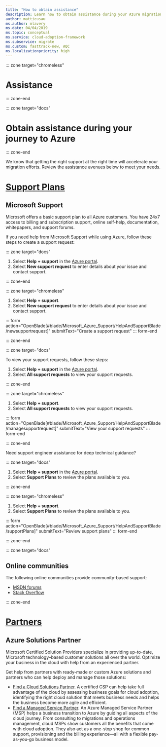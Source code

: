 ```yaml
---
title: "How to obtain assistance"
description: Learn how to obtain assistance during your Azure migration process. The right assistance can help accelerate your migration efforts.
author: matticusau
ms.author: mlavery
ms.date: 04/04/2019
ms.topic: conceptual
ms.service: cloud-adoption-framework
ms.subservice: migrate
ms.custom: fasttrack-new, AQC
ms.localizationpriority: high
---
```


<!-- cSpell:ignore MSPs -->

::: zone target="chromeless"

# Assistance

::: zone-end

::: zone target="docs"

# Obtain assistance during your journey to Azure

::: zone-end

We know that getting the right support at the right time will accelerate your migration efforts. Review the assistance avenues below to meet your needs.

# [Support Plans](#tab/SupportPlans)

## Microsoft Support

Microsoft offers a basic support plan to all Azure customers. You have 24x7 access to billing and subscription support, online self-help, documentation, whitepapers, and support forums.

If you need help from Microsoft Support while using Azure, follow these steps to create a support request:

::: zone target="docs"

1. Select **Help + support** in the [Azure portal](https://portal.azure.com).
1. Select **New support request** to enter details about your issue and contact support.

::: zone-end

::: zone target="chromeless"

1. Select **Help + support**.
1. Select **New support request** to enter details about your issue and contact support.

::: form action="OpenBlade[#blade/Microsoft_Azure_Support/HelpAndSupportBlade/newsupportrequest]" submitText="Create a support request" ::: form-end

::: zone-end

::: zone target="docs"

To view your support requests, follow these steps:

1. Select **Help + support** in the [Azure portal](https://portal.azure.com).
1. Select **All support requests** to view your support requests.

::: zone-end

::: zone target="chromeless"

1. Select **Help + support**.
1. Select **All support requests** to view your support requests.

::: form action="OpenBlade[#blade/Microsoft_Azure_Support/HelpAndSupportBlade/managesupportrequest]" submitText="View your support requests" ::: form-end

::: zone-end

Need support engineer assistance for deep technical guidance?

::: zone target="docs"

1. Select **Help + support** in the [Azure portal](https://portal.azure.com).
1. Select **Support Plans** to review the plans available to you.

::: zone-end

::: zone target="chromeless"

1. Select **Help + support**.
1. Select **Support Plans** to review the plans available to you.

::: form action="OpenBlade[#blade/Microsoft_Azure_Support/HelpAndSupportBlade/supportPlans]" submitText="Review support plans" ::: form-end

::: zone-end

::: zone target="docs"

## Online communities

The following online communities provide community-based support:

- [MSDN forums](https://social.msdn.microsoft.com/Forums/home?forum=windowsazureplatform%2Cazuremarketplace%2Cwindowsazureplatformctp)
- [Stack Overflow](https://stackoverflow.com/questions/tagged/azure)

::: zone-end

# [Partners](#tab/Partners)

## Azure Solutions Partner

Microsoft Certified Solution Providers specialize in providing up-to-date, Microsoft technology–based customer solutions all over the world. Optimize your business in the cloud with help from an experienced partner.

Get help from partners with ready-made or custom Azure solutions and partners who can help deploy and manage those solutions:

- [Find a Cloud Solutions Partner](https://www.microsoft.com/solution-providers/home). A certified CSP can help take full advantage of the cloud by assessing business goals for cloud adoption, identifying the right cloud solution that meets business needs and helps the business become more agile and efficient.
- [Find a Managed Service Partner](https://www.microsoft.com/solution-providers/search?cacheId=16a3b49b-fef2-449d-bdf0-628008114cca). An Azure Managed Service Partner (MSP) helps a business transition to Azure by guiding all aspects of the cloud journey. From consulting to migrations and operations management, cloud MSPs show customers all the benefits that come with cloud adoption. They also act as a one-stop shop for common support, provisioning and the billing experience&mdash;all with a flexible pay-as-you-go business model.
